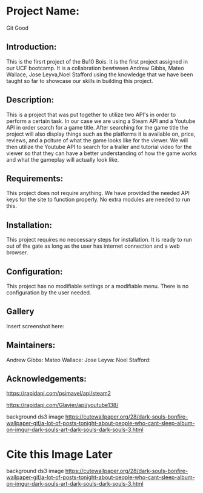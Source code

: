 
# Project Name:
Git Good
    
## Introduction:
This is the firsrt project of the Bu10 Bois. It is the first project assigned in our UCF bootcamp. It is a collabration bewtween Andrew Gibbs, Mateo Wallace, Jose Leyva,Noel Stafford using the knowledge that we have been taught so far to showcase our skills in building this project.

## Description:
This is a project that was put together to utilize two API's in order to perform a certain task. In our case we are using a Steam API and a Youtube API in order search for a game title. After searching for the game title the project will also display things such as the platforms it is available on, price, reviews, and a pciture of what the game looks like for the viewer. We will then utilize the Youtube API to search for a trailer and tutorial video for the viewer so that they can have a better understanding of how the game works and what the gameplay will actually look like.

## Requirements:
This project does not require anything. We have provided the needed API keys for the site to function properly. No extra modules are needed to run this.

## Installation:
This project requires no neccessary steps for installation. It is ready to run out of the gate as long as the user has internet connection and a web browser. 

## Configuration:
This project has no modifiable settings or a modifiable menu. There is no configuration by the user needed. 

## Gallery
Insert screenshot here:

## Maintainers:
Andrew Gibbs:
Mateo Wallace:
Jose Leyva:
Noel Stafford:

## Acknowledgements:
https://rapidapi.com/psimavel/api/steam2

https://rapidapi.com/Glavier/api/youtube138/

background ds3 image
https://cutewallpaper.org/28/dark-souls-bonfire-wallpaper-gif/a-lot-of-posts-tonight-about-people-who-cant-sleep-album-on-imgur-dark-souls-art-dark-souls-dark-souls-3.html



# Cite this Image Later
background ds3 image
https://cutewallpaper.org/28/dark-souls-bonfire-wallpaper-gif/a-lot-of-posts-tonight-about-people-who-cant-sleep-album-on-imgur-dark-souls-art-dark-souls-dark-souls-3.html